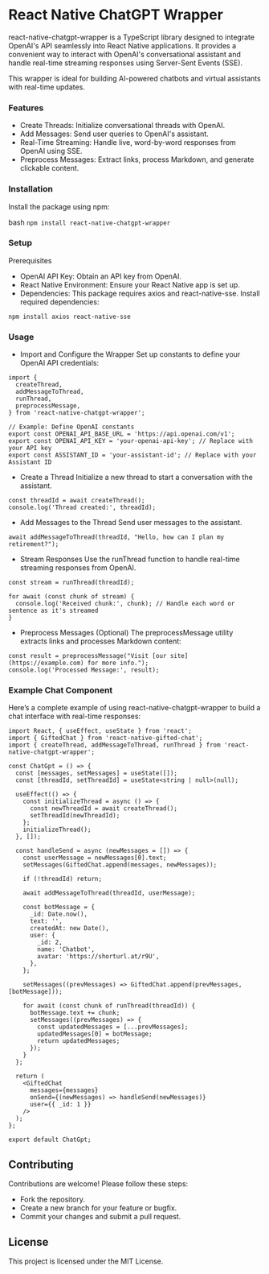 # React Native ChatGPT Wrapper

react-native-chatgpt-wrapper is a TypeScript library designed to integrate OpenAI's API seamlessly into React Native applications. It provides a convenient way to interact with OpenAI's conversational assistant and handle real-time streaming responses using Server-Sent Events (SSE).

This wrapper is ideal for building AI-powered chatbots and virtual assistants with real-time updates.

### Features

- Create Threads: Initialize conversational threads with OpenAI.
- Add Messages: Send user queries to OpenAI's assistant.
- Real-Time Streaming: Handle live, word-by-word responses from OpenAI using SSE.
- Preprocess Messages: Extract links, process Markdown, and generate clickable content.

### Installation

Install the package using npm:

bash
`npm install react-native-chatgpt-wrapper
`

### Setup

Prerequisites

- OpenAI API Key: Obtain an API key from OpenAI.
- React Native Environment: Ensure your React Native app is set up.
- Dependencies: This package requires axios and react-native-sse.
  Install required dependencies:

`npm install axios react-native-sse
`

### Usage

- Import and Configure the Wrapper
  Set up constants to define your OpenAI API credentials:

```
import {
  createThread,
  addMessageToThread,
  runThread,
  preprocessMessage,
} from 'react-native-chatgpt-wrapper';

// Example: Define OpenAI constants
export const OPENAI_API_BASE_URL = 'https://api.openai.com/v1';
export const OPENAI_API_KEY = 'your-openai-api-key'; // Replace with your API key
export const ASSISTANT_ID = 'your-assistant-id'; // Replace with your Assistant ID

```

- Create a Thread
  Initialize a new thread to start a conversation with the assistant.

```
const threadId = await createThread();
console.log('Thread created:', threadId);
```

- Add Messages to the Thread
  Send user messages to the assistant.

```
await addMessageToThread(threadId, "Hello, how can I plan my retirement?");

```

- Stream Responses
  Use the runThread function to handle real-time streaming responses from OpenAI.

```
const stream = runThread(threadId);

for await (const chunk of stream) {
  console.log('Received chunk:', chunk); // Handle each word or sentence as it's streamed
}

```

- Preprocess Messages (Optional)
  The preprocessMessage utility extracts links and processes Markdown content:

```
const result = preprocessMessage("Visit [our site](https://example.com) for more info.");
console.log('Processed Message:', result);

```

### Example Chat Component

Here’s a complete example of using react-native-chatgpt-wrapper to build a chat interface with real-time responses:

```
import React, { useEffect, useState } from 'react';
import { GiftedChat } from 'react-native-gifted-chat';
import { createThread, addMessageToThread, runThread } from 'react-native-chatgpt-wrapper';

const ChatGpt = () => {
  const [messages, setMessages] = useState([]);
  const [threadId, setThreadId] = useState<string | null>(null);

  useEffect(() => {
    const initializeThread = async () => {
      const newThreadId = await createThread();
      setThreadId(newThreadId);
    };
    initializeThread();
  }, []);

  const handleSend = async (newMessages = []) => {
    const userMessage = newMessages[0].text;
    setMessages(GiftedChat.append(messages, newMessages));

    if (!threadId) return;

    await addMessageToThread(threadId, userMessage);

    const botMessage = {
      _id: Date.now(),
      text: '',
      createdAt: new Date(),
      user: {
        _id: 2,
        name: 'Chatbot',
        avatar: 'https://shorturl.at/r9U',
      },
    };

    setMessages((prevMessages) => GiftedChat.append(prevMessages, [botMessage]));

    for await (const chunk of runThread(threadId)) {
      botMessage.text += chunk;
      setMessages((prevMessages) => {
        const updatedMessages = [...prevMessages];
        updatedMessages[0] = botMessage;
        return updatedMessages;
      });
    }
  };

  return (
    <GiftedChat
      messages={messages}
      onSend={(newMessages) => handleSend(newMessages)}
      user={{ _id: 1 }}
    />
  );
};

export default ChatGpt;

```

## Contributing

Contributions are welcome! Please follow these steps:

- Fork the repository.
- Create a new branch for your feature or bugfix.
- Commit your changes and submit a pull request.

## License

This project is licensed under the MIT License.
